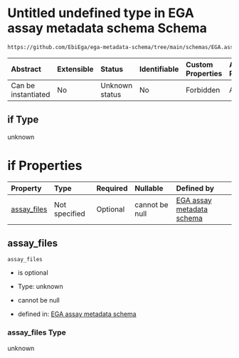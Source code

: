 # Untitled undefined type in EGA assay metadata schema Schema

```txt
https://github.com/EbiEga/ega-metadata-schema/tree/main/schemas/EGA.assay.json#/allOf/0/if
```



| Abstract            | Extensible | Status         | Identifiable | Custom Properties | Additional Properties | Access Restrictions | Defined In                                                                 |
| :------------------ | :--------- | :------------- | :----------- | :---------------- | :-------------------- | :------------------ | :------------------------------------------------------------------------- |
| Can be instantiated | No         | Unknown status | No           | Forbidden         | Allowed               | none                | [EGA.assay.json\*](../../../schemas/EGA.assay.json "open original schema") |

## if Type

unknown

# if Properties

| Property                     | Type          | Required | Nullable       | Defined by                                                                                                                                                                                                                                                             |
| :--------------------------- | :------------ | :------- | :------------- | :--------------------------------------------------------------------------------------------------------------------------------------------------------------------------------------------------------------------------------------------------------------------- |
| [assay\_files](#assay_files) | Not specified | Optional | cannot be null | [EGA assay metadata schema](ega-11-allof-if-the-files-are-aligned-reads-the-reference-alignment-details-are-expected-if-properties-assay_files.md "https://github.com/EbiEga/ega-metadata-schema/tree/main/schemas/EGA.assay.json#/allOf/0/if/properties/assay_files") |

## assay\_files



`assay_files`

*   is optional

*   Type: unknown

*   cannot be null

*   defined in: [EGA assay metadata schema](ega-11-allof-if-the-files-are-aligned-reads-the-reference-alignment-details-are-expected-if-properties-assay_files.md "https://github.com/EbiEga/ega-metadata-schema/tree/main/schemas/EGA.assay.json#/allOf/0/if/properties/assay_files")

### assay\_files Type

unknown
